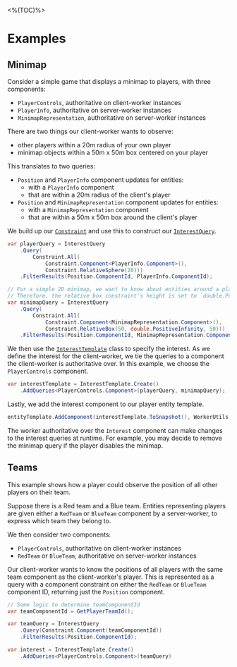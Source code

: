 <%(TOC)%>

# Examples

## Minimap

Consider a simple game that displays a minimap to players, with three components:

* `PlayerControls`, authoritative on client-worker instances
* `PlayerInfo`, authoritative on server-worker instances
* `MinimapRepresentation`, authoritative on server-worker instances

There are two things our client-worker wants to observe:

* other players within a 20m radius of your own player
* minimap objects within a 50m x 50m box centered on your player

This translates to two queries:

* `Position` and `PlayerInfo` component updates for entities:
  * with a `PlayerInfo` component
  * that are within a 20m radius of the client's player
* `Position` and `MinimapRepresentation` component updates for entities:
  * with a `MinimapRepresentation` component
  * that are within a 50m x 50m box around the client's player

We build up our [`Constraint`]({{urlRoot}}/api/query-based-interest/constraint) and use this to construct our [`InterestQuery`]({{urlRoot}}/api/query-based-interest/interest-query).

```csharp
var playerQuery = InterestQuery
    .Query(
        Constraint.All(
            Constraint.Component<PlayerInfo.Component>(),
            Constraint.RelativeSphere(20)))
    .FilterResults(Position.ComponentId, PlayerInfo.ComponentId);

// For a simple 2D minimap, we want to know about entities around a player irrespective of an entity's altitude.
// Therefore, the relative box constraint's height is set to `double.PositiveInfinity`.
var minimapQuery = InterestQuery
    .Query(
        Constraint.All(
            Constraint.Component<MinimapRepresentation.Component>(),
            Constraint.RelativeBox(50, double.PositiveInfinity, 50)))
    .FilterResults(Position.ComponentId, MinimapRepresentation.ComponentId);
```

We then use the [`InterestTemplate`]({{urlRoot}}/api/query-based-interest/interest-template) class to specify the interest. As we define the interest for the client-worker, we tie the queries to a component the client-worker is authoritative over. In this example, we choose the `PlayerControls` component.

```csharp
var interestTemplate = InterestTemplate.Create()
    .AddQueries<PlayerControls.Component>(playerQuery, minimapQuery);
```

Lastly, we add the interest component to our player entity template.

```csharp
entityTemplate.AddComponent(interestTemplate.ToSnapshot(), WorkerUtils.UnityGameLogic);
```

The worker authoritative over the `Interest` component can make changes to the interest queries at runtime. For example, you may decide to remove the minimap query if the player disables the minimap.

## Teams

This example shows how a player could observe the position of all other players on their team.

Suppose there is a Red team and a Blue team. Entities representing players are given either a `RedTeam` or `BlueTeam` component by a server-worker, to express which team they belong to.

We then consider two components:

* `PlayerControls`, authoritative on client-worker instances
* `RedTeam` or `BlueTeam`, authoritative on server-worker instances

Our client-worker wants to know the positions of all players with the same team component as the client-worker's player. This is represented as a query with a component constraint on either the `RedTeam` or `BlueTeam` component ID, returning just the `Position` component.

```csharp
// Some logic to determine teamComponentId
var teamComponentId = GetPlayerTeamId();

var teamQuery = InterestQuery
    .Query(Constraint.Component(teamComponentId))
    .FilterResults(Position.ComponentId);

var interest = InterestTemplate.Create()
    .AddQueries<PlayerControls.Component>(teamQuery)
```
